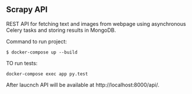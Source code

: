 ## Scrapy API

REST API for fetching text and images from webpage using asynchronous Celery tasks and storing results in MongoDB.


Command to run project:
```
$ docker-compose up --build
```
TO run tests:
```
docker-compose exec app py.test
```

After laucnch API will be available at http://localhost:8000/api/.
